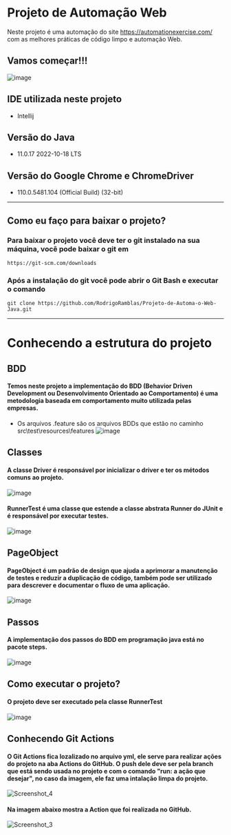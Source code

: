 # Projeto de Automação Web
Neste projeto é uma automação do site https://automationexercise.com/ com as melhores práticas de código limpo e automação Web.
## Vamos começar!!!
![image](https://user-images.githubusercontent.com/50155338/219525769-26811b4d-e84e-4d4f-a691-c488fca1b6e3.png)

## IDE utilizada neste projeto
  * Intellij
## Versão do Java
  * 11.0.17 2022-10-18 LTS
## Versão do Google Chrome e ChromeDriver
  * 110.0.5481.104 (Official Build) (32-bit)

---------------------------------------------------------------------------------------------------------------------
## Como eu faço para baixar o projeto?
### Para baixar o projeto você deve ter o git instalado na sua máquina, você pode baixar o git em 
```
https://git-scm.com/downloads
```
### Após a instalação do git você pode abrir o Git Bash e executar o comando 
```
git clone https://github.com/RodrigoRamblas/Projeto-de-Automa-o-Web-Java.git
```
---------------------------------------------------------------------------------------------------------------------
# Conhecendo a estrutura do projeto
## BDD
#### Temos neste projeto a implementação do BDD (Behavior Driven Development ou Desenvolvimento Orientado ao Comportamento) é uma metodologia baseada em comportamento muito utilizada pelas empresas.
  * Os arquivos .feature são os arquivos BDDs que estão no caminho src\test\resources\features
![image](https://user-images.githubusercontent.com/50155338/219530637-7433fef4-53f9-4dd7-8705-dfcdeb248f53.png)
## Classes
#### A classe Driver é responsável por inicializar o driver e ter os métodos comuns ao projeto.
![image](https://user-images.githubusercontent.com/50155338/219531635-034a2b52-e8f6-455c-b507-499410c2f339.png)
#### RunnerTest é uma classe que estende a classe abstrata Runner do JUnit e é responsável por executar testes.
![image](https://user-images.githubusercontent.com/50155338/219532941-fbbfb5f1-9b70-41df-b32f-4e7812021d83.png)
## PageObject
#### PageObject é um padrão de design que ajuda a aprimorar a manutenção de testes e reduzir a duplicação de código, também pode ser utilizado para descrever e documentar o fluxo de uma aplicação.
![image](https://user-images.githubusercontent.com/50155338/219531987-62a3a148-2d1b-4b1e-8b13-6e57b747cb7f.png)
## Passos
#### A implementação dos passos do BDD em programação java está no pacote steps.
![image](https://user-images.githubusercontent.com/50155338/219532401-b1d19921-04e9-463e-9fe3-20afa4081bb1.png)
## Como executar o projeto?
#### O projeto deve ser executado pela classe RunnerTest
![image](https://user-images.githubusercontent.com/50155338/219535524-f7576792-cd51-47f6-98e2-c73baf5b6ac3.png)
## Conhecendo Git Actions
#### O Git Actions fica lozalizado no arquivo yml, ele serve para realizar ações do projeto na aba Actions do GitHub. O push dele deve ser pela branch que está sendo usada no projeto e com o comando "run: a ação que desejar", no caso da imagem, ele faz uma intalação limpa do projeto.
![Screenshot_4](https://user-images.githubusercontent.com/50155338/220721753-4081cffe-cd5c-4ed9-91e8-23ea70e17244.png)
#### Na imagem abaixo mostra a Action que foi realizada no GitHub.
![Screenshot_3](https://user-images.githubusercontent.com/50155338/220721304-5e466418-90e2-4a2a-b10f-b25222e82149.png)





